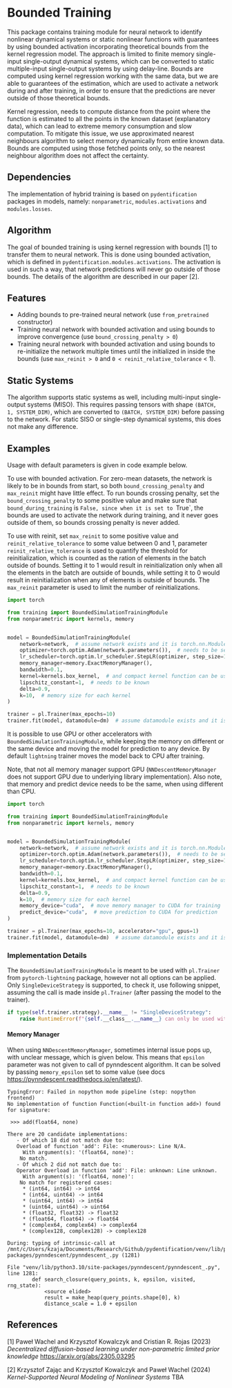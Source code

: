 # Bounded Training

This package contains training module for neural network to identify nonlinear dynamical systems or static nonlinear
functions with guarantees by using bounded activation incorporating theoretical bounds from the kernel regression model.
The approach is limited to finite memory single-input single-output dynamical systems, which can be converted to
static multiple-input single-output systems by using delay-line. Bounds are computed using kernel regression working
with the same data, but we are able to guarantees of the estimation, which are used to activate a network during and
after training, in order to ensure that the predictions are never outside of those theoretical bounds.

Kernel regression, needs to compute distance from the point where the function is estimated to all the points in the
known dataset (explanatory data), which can lead to extreme memory consumption and slow computation. To mitigate this
issue, we use approximated nearest neighbours algorithm to select memory dynamically from entire known data. Bounds are
computed using those fetched points only, so the nearest neighbour algorithm does not affect the certainty.

## Dependencies

The implementation of hybrid training is based on `pydentification` packages in models, namely: `nonparametric`,
`modules.activations` and `modules.losses`. 

## Algorithm

The goal of bounded training is using kernel regression with bounds [1] to transfer them to neural network. This is done
using bounded activation, which is defined in `pydentification.modules.activations`. The activation is used in such a 
way, that network predictions will never go outside of those bounds. The details of the algorithm are described in our 
paper [2].

## Features

* Adding bounds to pre-trained neural network (use `from_pretrained` constructor)
* Training neural network with bounded activation and using bounds to improve convergence (use `bound_crossing_penalty > 0`)
* Training neural network with bounded activation and using bounds to re-initialize the network multiple times until the initialized in inside the bounds (use `max_reinit > 0` and `0 < reinit_relative_tolerance` < 1).

## Static Systems

The algorithm supports static systems as well, including multi-input single-output systems (MISO). This requires passing
tensors with shape `(BATCH, 1, SYSTEM_DIM)`, which are converted to `(BATCH, SYSTEM_DIM)` before passing to the network.
For static SISO or single-step dynamical systems, this does not make any difference. 

## Examples

Usage with default parameters is given in code example below.

To use with bounded activation. For zero-mean datasets,
the network is likely to be in bounds from start, so both `bound_crossing_penalty` and `max_reinit` might have little
effect. To run bounds crossing penalty, set the `bound_crossing_penalty` to some positive value and make sure that
`bound_during_training` is `False, since when it is set to `True`, the bounds are used to activate the network during
training, and it never goes outside of them, so bounds crossing penalty is never added.

To use with reinit, set `max_reinit` to some positive value and `reinit_relative_tolerance` to some value between 0 and 
1, parameter `reinit_relative_tolerance` is used to quantify the threshold for reinitialization, which is counted as the
ration of elements in the batch outside of bounds. Setting it to 1 would result in reinitialization only when all the
elements in the batch are outside of bounds, while setting it to 0 would result in reinitialization when any of elements
is outside of bounds. The `max_reinit` parameter is used to limit the number of reinitializations.

```python
import torch

from training import BoundedSimulationTrainingModule
from nonparametric import kernels, memory


model = BoundedSimulationTrainingModule(
    network=network,  # assume network exists and it is torch.nn.Module
    optimizer=torch.optim.Adam(network.parameters()),  # needs to be setup for network
    lr_scheduler=torch.optim.lr_scheduler.StepLR(optimizer, step_size=100, gamma=0.9),  # needs to be setup for optimizer
    memory_manager=memory.ExactMemoryManager(),
    bandwidth=0.1,
    kernel=kernels.box_kernel,  # and compact kernel function can be used
    lipschitz_constant=1,  # needs to be known
    delta=0.9,
    k=10,  # memory size for each kernel
)

trainer = pl.Trainer(max_epochs=10)
trainer.fit(model, datamodule=dm)  # assume datamodule exists and it is pydentification.datamodules.SimulationDataModule
```

It is possible to use GPU or other accelerators with `BoundedSimulationTrainingModule`, while keeping the memory on 
different or the same device and moving the model for prediction to any device. By default `lightning` trainer moves
the model back to CPU after training.

Note, that not all memory manager support GPU (`NNDescentMemoryManager` does not support GPU due to underlying library
implementation). Also note, that memory and predict device needs to be the same, when using different than CPU.

```python
import torch

from training import BoundedSimulationTrainingModule
from nonparametric import kernels, memory


model = BoundedSimulationTrainingModule(
    network=network,  # assume network exists and it is torch.nn.Module
    optimizer=torch.optim.Adam(network.parameters()),  # needs to be setup for network
    lr_scheduler=torch.optim.lr_scheduler.StepLR(optimizer, step_size=100, gamma=0.9),  # needs to be setup for optimizer
    memory_manager=memory.ExactMemoryManager(),
    bandwidth=0.1,
    kernel=kernels.box_kernel,  # and compact kernel function can be used
    lipschitz_constant=1,  # needs to be known
    delta=0.9,
    k=10,  # memory size for each kernel
    memory_device="cuda",  # move memory manager to CUDA for training
    predict_device="cuda",  # move prediction to CUDA for prediction
)

trainer = pl.Trainer(max_epochs=10, accelerator="gpu", gpus=1)
trainer.fit(model, datamodule=dm)  # assume datamodule exists and it is pydentification.datamodules.SimulationDataModule
```

### Implementation Details

The `BoundedSimulationTrainingModule` is meant to be used with `pl.Trainer` from `pytorch-lightning` package, however
not all options can be applied. Only `SingleDeviceStrategy` is supported, to check it, use following snippet, assuming
the call is made inside `pl.Trainer` (after passing the model to the trainer).

```python
if type(self.trainer.strategy).__name__ != "SingleDeviceStrategy": 
    raise RuntimeError(f"{self.__class__.__name__} can only be used with single device strategy!")
```

#### Memory Manager

When using `NNDescentMemoryManager`, sometimes internal issue pops up, with unclear message, which is given below. This
means that `epsilon` parameter was not given to call of pynndescent algorithm. It can be solved by passing
`memory_epsilon` set to some value (see docs https://pynndescent.readthedocs.io/en/latest/).

```log
TypingError: Failed in nopython mode pipeline (step: nopython frontend)
No implementation of function Function(<built-in function add>) found for signature:
 
 >>> add(float64, none)
 
There are 20 candidate implementations:
   - Of which 18 did not match due to:
   Overload of function 'add': File: <numerous>: Line N/A.
     With argument(s): '(float64, none)':
    No match.
   - Of which 2 did not match due to:
   Operator Overload in function 'add': File: unknown: Line unknown.
     With argument(s): '(float64, none)':
    No match for registered cases:
     * (int64, int64) -> int64
     * (int64, uint64) -> int64
     * (uint64, int64) -> int64
     * (uint64, uint64) -> uint64
     * (float32, float32) -> float32
     * (float64, float64) -> float64
     * (complex64, complex64) -> complex64
     * (complex128, complex128) -> complex128

During: typing of intrinsic-call at /mnt/c/Users/kzaja/Documents/Research/Github/pydentification/venv/lib/python3.10/site-packages/pynndescent/pynndescent_.py (1281)

File "venv/lib/python3.10/site-packages/pynndescent/pynndescent_.py", line 1281:
        def search_closure(query_points, k, epsilon, visited, rng_state):
            <source elided>
            result = make_heap(query_points.shape[0], k)
            distance_scale = 1.0 + epsilon
```

## References

<a id="1">[1]</a> 
Paweł Wachel and Krzysztof Kowalczyk and Cristian R. Rojas (2023)
*Decentralized diffusion-based learning under non-parametric limited prior knowledge*
https://arxiv.org/abs/2305.03295

<a id="2">[2]</a> 
Krzysztof Zając and Krzysztof Kowalczyk and Paweł Wachel (2024)
*Kernel-Supported Neural Modeling of Nonlinear Systems*
TBA
